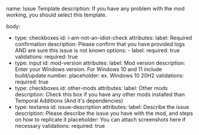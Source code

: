 name: Issue Template
description: If you have any problem with the mod working, you should select this template.

body:
  - type: checkboxes
    id: i-am-not-an-idiot-check
    attributes:
      label: Required confirmation
      description: Please confirm that you have provided logs AND are sure this issue is not known
      options:
        - label: 
          required: true
    validations:
      required: true
  - type: input
    id: mod-version
    attributes:
      label: Mod version
      description: Enter your Windows version. For Windows 10 and 11 include build/update number.
      placeholder: ex. Windows 10 20H2
    validations:
      required: true
  - type: checkboxes
    id: other-mods
    attributes:
      label: Other mods
      description: Check this box if you have any other mods installed than Temporal Additions (And it's dependencies)
  - type: textarea
    id: issue-description
    attributes:
      label: Describe the issue
      description: Please describe the issue you have with the mod, and steps on how to replicate it
      placeholder: You can attach screenshots here if necessary
    validations:
      required: true
